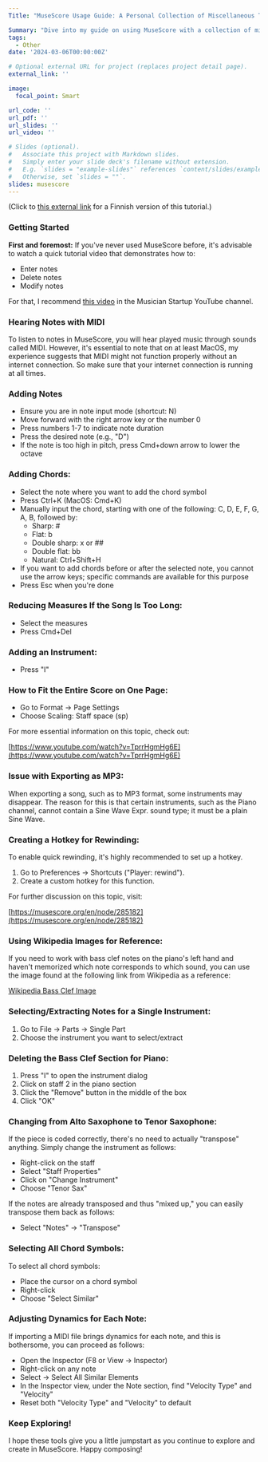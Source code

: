 ```yaml
---
Title: "MuseScore Usage Guide: A Personal Collection of Miscellaneous Tips"

Summary: "Dive into my guide on using MuseScore with a collection of miscellaneous tips and tricks I've compiled for personal use. Whether it's about writing notes, editing scores, or adding sounds, just using these few features can get you far."
tags:
  - Other
date: '2024-03-06T00:00:00Z'

# Optional external URL for project (replaces project detail page).
external_link: ''

image:
  focal_point: Smart

url_code: ''
url_pdf: ''
url_slides: ''
url_video: ''

# Slides (optional).
#   Associate this project with Markdown slides.
#   Simply enter your slide deck's filename without extension.
#   E.g. `slides = "example-slides"` references `content/slides/example-slides.md`.
#   Otherwise, set `slides = ""`.
slides: musescore
---
```


(Click to [this external link](https://vldesign.kapsi.fi/musescore-ohjeita/) for a Finnish version of this tutorial.)

### Getting Started

**First and foremost:** If you've never used MuseScore before, it's advisable to watch a quick tutorial video that demonstrates how to:

- Enter notes
- Delete notes
- Modify notes

For that, I recommend [this video](https://www.youtube.com/watch?v=Pw9X1y_pLko) in the Musician Startup YouTube channel.





### Hearing Notes with MIDI

To listen to notes in MuseScore, you will hear played music through sounds called MIDI. However, it's essential to note that on at least MacOS, my experience suggests that MIDI might not function properly without an internet connection. So make sure that your internet connection is running at all times.

### Adding Notes

- Ensure you are in note input mode (shortcut: N)
- Move forward with the right arrow key or the number 0
- Press numbers 1-7 to indicate note duration
- Press the desired note (e.g., "D")
- If the note is too high in pitch, press Cmd+down arrow to lower the octave

### Adding Chords:

- Select the note where you want to add the chord symbol
- Press Ctrl+K (MacOS: Cmd+K)
- Manually input the chord, starting with one of the following: C, D, E, F, G, A, B, followed by:
    - Sharp: #
    - Flat: b
    - Double sharp: x or ##
    - Double flat: bb
    - Natural: Ctrl+Shift+H
- If you want to add chords before or after the selected note, you cannot use the arrow keys; specific commands are available for this purpose
- Press Esc when you're done

### Reducing Measures If the Song Is Too Long:

- Select the measures
- Press Cmd+Del

### Adding an Instrument:

- Press "I"

### How to Fit the Entire Score on One Page:

- Go to Format → Page Settings
- Choose Scaling: Staff space (sp)

For more essential information on this topic, check out:

[https://www.youtube.com/watch?v=TprrHgmHg6E](https://www.youtube.com/watch?v=TprrHgmHg6E)

### Issue with Exporting as MP3:

When exporting a song, such as to MP3 format, some instruments may disappear. The reason for this is that certain instruments, such as the Piano channel, cannot contain a Sine Wave Expr. sound type; it must be a plain Sine Wave.

### Creating a Hotkey for Rewinding:

To enable quick rewinding, it's highly recommended to set up a hotkey.

1. Go to Preferences → Shortcuts ("Player: rewind").
2. Create a custom hotkey for this function.

For further discussion on this topic, visit:

[https://musescore.org/en/node/285182](https://musescore.org/en/node/285182)

### Using Wikipedia Images for Reference:

If you need to work with bass clef notes on the piano's left hand and haven't memorized which note corresponds to which sound, you can use the image found at the following link from Wikipedia as a reference:

[Wikipedia Bass Clef Image](https://en.wikipedia.org/wiki/Clef#/media/File:Clef_Diagram.png)

### Selecting/Extracting Notes for a Single Instrument:

1. Go to File → Parts → Single Part
2. Choose the instrument you want to select/extract

### Deleting the Bass Clef Section for Piano:

1. Press "I" to open the instrument dialog
2. Click on staff 2 in the piano section
3. Click the "Remove" button in the middle of the box
4. Click "OK"

### Changing from Alto Saxophone to Tenor Saxophone:

If the piece is coded correctly, there's no need to actually "transpose" anything. Simply change the instrument as follows:

- Right-click on the staff
- Select "Staff Properties"
- Click on "Change Instrument"
- Choose "Tenor Sax"

If the notes are already transposed and thus "mixed up," you can easily transpose them back as follows:

- Select "Notes" → "Transpose"

### Selecting All Chord Symbols:

To select all chord symbols:

- Place the cursor on a chord symbol
- Right-click
- Choose "Select Similar"

### Adjusting Dynamics for Each Note:

If importing a MIDI file brings dynamics for each note, and this is bothersome, you can proceed as follows:

- Open the Inspector (F8 or View → Inspector)
- Right-click on any note
- Select → Select All Similar Elements
- In the Inspector view, under the Note section, find "Velocity Type" and "Velocity"
- Reset both "Velocity Type" and "Velocity" to default

### Keep Exploring!

I hope these tools give you a little jumpstart as you continue to explore and create in MuseScore. Happy composing!
